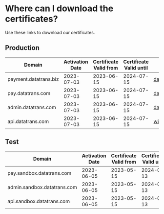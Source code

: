 # Where can I download the certificates?

Use these links to download our certificates.

## Production

| **Domain**            | **Activation Date** | **Certificate Valid from** | **Certificate Valid until** | **Link**                                                                                                                               |
| --------------------- | ------------------- | -------------------------- | --------------------------- | -------------------------------------------------------------------------------------------------------------------------------------- |
| payment.datatrans.biz | 2023-07-03          | 2023-06-15                 | 2024-07-15                  | [datatrans.com.2023.zip](https://github.com/datatrans/techinfo.datatrans.ch/raw/master/certs/datatrans.com.2023.zip)                   |
| pay.datatrans.com     | 2023-07-03          | 2023-06-15                 | 2024-07-15                  | [datatrans.com.2023.zip](https://github.com/datatrans/techinfo.datatrans.ch/raw/master/certs/datatrans.com.2023.zip)                   |
| admin.datatrans.com   | 2023-07-03          | 2023-06-15                 | 2024-07-15                  | [datatrans.com.2023.zip](https://github.com/datatrans/techinfo.datatrans.ch/raw/master/certs/datatrans.com.2023.zip)                   |
| api.datatrans.com     | 2023-07-03          | 2023-06-15                 | 2024-07-15                  | [wildcard.datatrans.com.2023.zip](https://github.com/datatrans/techinfo.datatrans.ch/raw/master/certs/wildcard.datatrans.com.2023.zip) |

## Test

| **Domain**                  | **Activation Date** | **Certificate Valid from** | **Certificate Valid until** | **Link**                                                                                                                                               |
| --------------------------- | ------------------- | -------------------------- | --------------------------- | ------------------------------------------------------------------------------------------------------------------------------------------------------ |
| pay.sandbox.datatrans.com   | 2023-06-05          | 2023-05-15                 | 2024-05-13                  | [sandbox.datatrans.com.2023.zip](https://github.com/datatrans/techinfo.datatrans.ch/raw/master/certs/sandbox.datatrans.com.2023.zip)                   |
| admin.sandbox.datatrans.com | 2023-06-05          | 2023-05-15                 | 2024-05-13                  | [sandbox.datatrans.com.2023.zip](https://github.com/datatrans/techinfo.datatrans.ch/raw/master/certs/sandbox.datatrans.com.2023.zip)                   |
| api.sandbox.datatrans.com   | 2023-06-05          | 2023-05-15                 | 2024-05-13                  | [wildcard.sandbox.datatrans.com.2023.zip](https://github.com/datatrans/techinfo.datatrans.ch/raw/master/certs/wildcard.sandbox.datatrans.com.2023.zip) |
